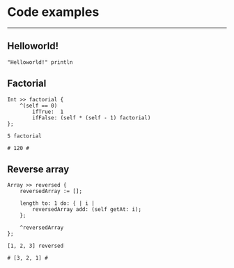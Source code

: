 # Code examples

---

## Helloworld!

```
"Helloworld!" println
```

## Factorial

```
Int >> factorial {
	^(self == 0)
		ifTrue:  1
		ifFalse: (self * (self - 1) factorial)
};

5 factorial

# 120 #
```

## Reverse array
```
Array >> reversed {
	reversedArray := [];

	length to: 1 do: { | i |
		reversedArray add: (self getAt: i);
	};

	^reversedArray
};

[1, 2, 3] reversed

# [3, 2, 1] #
```

